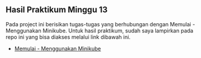 ## Hasil Praktikum Minggu 13

Pada project ini berisikan tugas-tugas yang berhubungan dengan Memulai -  Menggunakan Minikube. Untuk hasil praktikum, sudah saya lampirkan pada repo ini yang bisa diakses melalui link dibawah ini.   

- [Memulai -  Menggunakan Minikube](https://github.com/wulankinasih973/tekn-cloud-computing/blob/main/minggu-13/latihan.md)